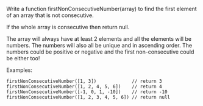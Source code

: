 ﻿Write a function firstNonConsecutiveNumber(array) to find the first element of an array that is not consecutive.

If the whole array is consecutive then return null.

The array will always have at least 2 elements and all the elements will be numbers.
The numbers will also all be unique and in ascending order.
The numbers could be positive or negative and the first non-consecutive
could be either too!

Examples:

```
firstNonConsecutiveNumber([1, 3])             // return 3
firstNonConsecutiveNumber([1, 2, 4, 5, 6])    // return 4
firstNonConsecutiveNumber([-1, 0, 1, -10])    // return -10
firstNonConsecutiveNumber([1, 2, 3, 4, 5, 6]) // return null
```
